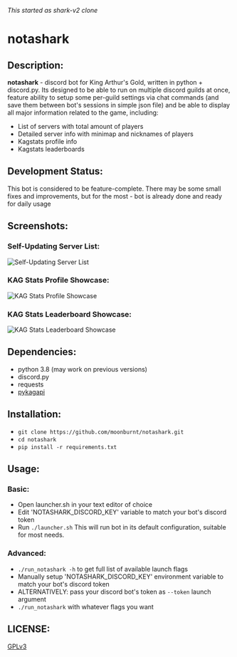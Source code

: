 *This started as shark-v2 clone*

# notashark

## Description:

**notashark** -  discord bot for King Arthur's Gold, written in python + discord.py.
Its designed to be able to run on multiple discord guilds at once, feature ability
to setup some per-guild settings via chat commands (and save them between bot's
sessions in simple json file) and be able to display all major information related
to the game, including:
- List of servers with total amount of players
- Detailed server info with minimap and nicknames of players
- Kagstats profile info
- Kagstats leaderboards

## Development Status:

This bot is considered to be feature-complete. There may be some small fixes and
improvements, but for the most - bot is already done and ready for daily usage

## Screenshots:

### Self-Updating Server List:

![Self-Updating Server List](https://i.fiery.me/oHYFM.png?raw=true)

### KAG Stats Profile Showcase:

![KAG Stats Profile Showcase](https://i.fiery.me/OJ5wK.png?raw=true)

### KAG Stats Leaderboard Showcase:

![KAG Stats Leaderboard Showcase](https://i.fiery.me/QlR52.png?raw=true)

## Dependencies:

- python 3.8 (may work on previous versions)
- discord.py
- requests
- [pykagapi](https://github.com/moonburnt/pykagapi)

## Installation:

- `git clone https://github.com/moonburnt/notashark.git`
- `cd notashark`
- `pip install -r requirements.txt`

## Usage:

### Basic:

- Open launcher.sh in your text editor of choice
- Edit 'NOTASHARK_DISCORD_KEY' variable to match your bot's discord token
- Run `./launcher.sh`
This will run bot in its default configuration, suitable for most needs.

### Advanced:
- `./run_notashark -h` to get full list of available launch flags
- Manually setup 'NOTASHARK_DISCORD_KEY' environment variable to match your bot's
discord token
- ALTERNATIVELY: pass your discord bot's token as `--token` launch argument
- `./run_notashark` with whatever flags you want

## LICENSE:

[GPLv3](LICENSE)
